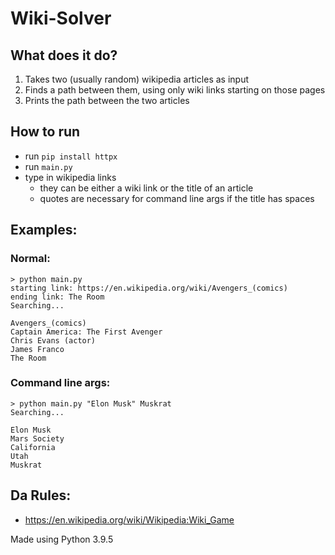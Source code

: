# Wiki-Solver
## What does it do?
1. Takes two (usually random) wikipedia articles as input
2. Finds a path between them, using only wiki links starting on those pages
3. Prints the path between the two articles

## How to run
* run `pip install httpx`
* run `main.py`
* type in wikipedia links
    * they can be either a wiki link or the title of an article
    * quotes are necessary for command line args if the title has spaces

## Examples:
### Normal:
```
> python main.py
starting link: https://en.wikipedia.org/wiki/Avengers_(comics)
ending link: The Room
Searching...

Avengers_(comics)
Captain America: The First Avenger
Chris Evans (actor)
James Franco
The Room
```

### Command line args:
```
> python main.py "Elon Musk" Muskrat
Searching...

Elon Musk
Mars Society
California
Utah
Muskrat
```

## Da Rules:
* https://en.wikipedia.org/wiki/Wikipedia:Wiki_Game

Made using Python 3.9.5
